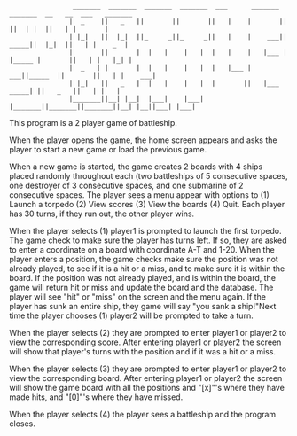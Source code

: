                    _______  _______  _______  _______  ___      _______  _______  __   __  ___   _______
                   |  _    ||   _   ||       ||       ||   |    |       ||       ||  | |  ||   | |       |
                   | |_|   ||  |_|  ||_     _||_     _||   |    |    ___||  _____||  |_|  ||   | |    _  |
                   |       ||       |  |   |    |   |  |   |    |   |___ | |_____ |       ||   | |   |_| |
                   |  _   | |       |  |   |    |   |  |   |___ |    ___||_____  ||       ||   | |    ___|
                   | |_|   ||   _   |  |   |    |   |  |       ||   |___  _____| ||   _   ||   | |   |
                   |_______||__| |__|  |___|    |___|  |_______||_______||_______||__| |__||___| |___|


This program is a 2 player game of battleship.

When the player opens the game, the home screen appears and asks the player to start a new game or load the previous game.

When a new game is started, the game creates 2 boards with 4 ships placed randomly throughout each (two battleships of 5 consecutive spaces, one destroyer of 3 consecutive spaces, and one submarine of 2 consecutive spaces. The player sees a menu appear with options to (1) Launch a torpedo (2) View scores (3) View the boards (4) Quit. Each player has 30 turns, if they run out, the other player wins.

When the player selects (1) player1 is prompted to launch the first torpedo. The game check to make sure the player has turns left. If so, they are asked to enter a coordinate on a board with coordinate A-T and 1-20. When the player enters a position, the game checks make sure the position was not already played, to see if it is a hit or a miss, and to make sure it is within the board. If the position was not already played, and is within the board, the game will return hit or miss and update the board and the database. The player will see "hit" or "miss" on the screen and the menu again. If the player has sunk an entire ship, they game will say "you sank a ship!"Next time the player chooses (1) player2 will be prompted to take a turn.

When the player selects (2) they are prompted to enter player1 or player2 to view the corresponding score. After entering player1 or player2 the screen will show that player's turns with the position and if it was a hit or a miss.

When the player selects (3) they are prompted to enter player1 or player2 to view the corresponding board. After entering player1 or player2 the screen will show the game board with all the positions and "[x]"'s where they have made hits, and "[0]"'s where they have missed.

When the player selects (4) the player sees a battleship and the program closes.
